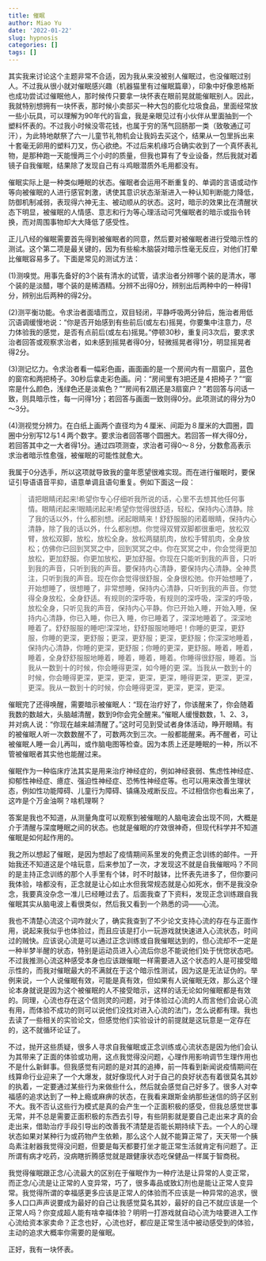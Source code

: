 ```yaml
---
title: 催眠
author: Miao Yu
date: '2022-01-22'
slug: hypnosis
categories: []
tags: []
---
```


其实我来讨论这个主题非常不合适，因为我从来没被别人催眠过，也没催眠过别人。不过我从很小就对催眠感兴趣（机器猫里有过催眠篇章），印象中好像恩格斯也成功尝试过催眠他人，那时候传只要拿一块怀表在眼前晃就能催眠别人。因此，我就特别想拥有一块怀表，那时候小卖部买一种大包的膨化垃圾食品，里面经常放一些小玩具，可以理解为90年代的盲盒，我是亲眼见过有小伙伴从里面抽到一个塑料怀表的。不过我小时候没零花钱，也属于穷的荡气回肠那一类（致敬通辽可汗），为此特地献祭了六一儿童节礼物机会让我妈去买这个，结果从一包里拆出来十套毫无卵用的塑料刀叉，伤心欲绝。不过后来机缘巧合确实收到了一个真怀表礼物，是那种跑一天能慢两三个小时的质量，但我也算有了专业设备，然后我就对着镜子自我催眠，结果除了发现自己有斗鸡眼潜质外毛用都没有。

催眠实际上是一种类似睡眠的状态。催眠者会运用不断重复的、单调的言语或动作等向被催眠的人进行感官刺激，诱使其意识状态渐渐进入一种认知判断能力降低，防御机制减弱，表现得六神无主、被动顺从的状态。这时，暗示的效果比在清醒状态下明显，被催眠的人情感、意志和行为等心理活动可凭催眠者的暗示或指令转换，而对周围事物却大大降低了感受性。

正儿八经的催眠需要首先得到被催眠者的同意，然后要对被催眠者进行受暗示性的测试。这个第二项是最关键的，因为有些榆木脑袋对暗示性毫无反应，对他们打晕比催眠容易多了。下面是常见的测试方法：

(1)测嗅觉。用事先备好的3个装有清水的试管，请求治者分辨哪个装的是清水，哪个装的是淡醋，哪个装的是稀酒精。分辨不出得0分，辨别出后两种中的一种得1分，辨别出后两种的得2分。

(2)测平衡功能。令求治者面墙而立，双目轻闭，平静呼吸两分钟后，施治者用低沉语调缓慢地说：“你是否开始感到有些前后(或左右)摇晃，你要集中注意力，尽力体验我的感觉，是否有点前后(或左右)摇晃。”停顿30秒，重复问3次后，要求求治者回答或观察求治者，如未感到摇晃者得0分，轻微摇晃者得1分，明显摇晃者得2分。

(3)测记忆力。令求治者看一幅彩色画，画面画的是一个房间内有一扇窗户，蓝色的窗帘和两把椅子。30秒后拿走彩色画。问：“房间里有3把还是４把椅子？”“窗帘是什么颜色，浅绿色还是淡紫色？”“房间有2扇还是3扇窗户？”若回答与问话一致，则具暗示性，每一问得1分；若回答与画面一致则得0分。此项测试的得分为0～3分。

(4)测视觉分辨力。在白纸上画两个直径均为４厘米、间距为８厘米的大圆圈，圆圈中分别写12与1４两个数字。要求治者回答哪个圆圈大。若回答一样大得0分，若回答其中之一大者得1分。通过四项测查，求治者可得0～８分，分数愈高表示求治者暗示性愈强，被催眠的可能性就愈大。

我属于0分选手，所以这项就导致我的童年愿望很难实现。而在进行催眠时，要保证引导语语音平抑，语意单调且语句重复。例如下面这一段：

> 请把眼睛闭起来!希望你专心仔细听我所说的话，心里不去想其他任何事情。眼睛闭起来!眼睛闭起来!希望你觉得很舒适，轻松，保持内心清静。除了我的话以外，什么都别想。闭起眼睛来！舒舒服服的闭着眼睛，保持内心清静，除了我的话以外，什么都别想。你觉得双臂双脚都很重吧，放松双臂，放松双脚，放松，放松全身。放松两腿肌肉，放松手臂肌肉，全身放松；仿佛你已回到冥冥之中，回到冥冥之中。你在冥冥之中，你会觉得更加放松，更加舒服。你更加放松，更加舒服。你现在只能听到我的声音，只听到我的声音，只听到我的声音。要保持内心清静，要保持内心清静。全神贯注，只听到我的声音。现在你会觉得很舒服，全身很松弛。你开始想睡了，开始想睡了，很想睡了，非常想睡，保持内心清静，只听到我的声音。你觉得全身放松，全身舒适。有规则的深呼吸，有规则的深呼吸，深深的呼吸，放松全身，只听见我的声音，保持内心平静。你已开始入睡，开始入睡，保持内心清静，你已入睡，你已入 睡，你已睡着了，深深地睡着了。深深地睡着了。舒舒服服的睡吧!深深地，舒舒服服地睡吧！你睡的更深，更舒服，你睡的更深，更舒服；更深，更舒服；更深，更舒服；你深深地睡着，保持内心清静，你睡的更深，更舒服；你睡的更深，更舒服。睡着，睡着，睡着，全身舒舒服服地睡着，睡着，睡着，睡着。你睡得很舒服，睡着。当我从一数到十的时候，你会睡得更深，如今睡的更  深。当我从一数到十的时候，你会睡得更深，更深，更深，更深，更深，睡得更深，更深，更深，更深。我从一数到十的时候，你会睡得更深，更深，更深，更深。

催眠完了还得唤醒，需要暗示被催眠人：“现在治疗好了，你该醒来了，你会随着我数的数越大，头脑越清醒，数到9你会完全醒来。”催眠人缓慢数数，1、2、3，并对病人说：“你现在越来越清醒了。”这时可见到受试者身体活动，睁开眼睛。有的被催眠人听一次数数醒不了，可数两次到三次。一般都能醒来。再不醒者，可让被催眠人睡一会儿再叫，或作脑电图等检查。因为本质上还是睡眠的一种，所以不管被催眠者其实他也能醒过来。

催眠作为一种临床疗法其实是用来治疗神经症的，例如神经衰弱、焦虑性神经症、抑郁性神经症、癔症、强迫性神经症、恐怖性神经症等。也可以用来改善生理状态，例如性功能障碍、儿童行为障碍、镇痛及戒断反应。不过相信你也看出来了，这咋是个万金油啊？啥机理啊？

答案是我也不知道，从测量角度可以观察到被催眠的人脑电波会出现不同，大概是介于清醒与深度睡眠之间的状态。也就是催眠的疗效很神奇，但现代科学并不知道催眠是如何起作用的。

我之所以想起了催眠，是因为想起了疫情期间系里发的免费正念训练的邮件。一开始我还不知道这是个啥玩意，后来参加了一次，才发现这不就是自我催眠吗？不同的是主持正念训练的那个人手里有个钵，时不时敲钵，比怀表先进多了，但你要问我体验，啥都没有，正念就是让心如止水但我常规态就是心如死水，倒不是我没杂念，我要真没杂念一准儿已经睡过去了。后面我查了下资料，发现正念训练跟自我催眠其实从脑电波上看很类似，然后我又看到一个熟悉的词——心流。

我也不清楚心流这个词咋就火了，确实我查到了不少论文支持心流的存在与正面作用，说起来我似乎也体验过，而且应该是打小一玩游戏就快速进入心流状态，时间过的贼快。应该说心流是可以通过正念训练或自我催眠达到的，但心流却不一定是一种半梦半醒的状态，特别是运动员进入心流后你总不能说他们处于恍惚状态吧。不过我推测心流这种感受本身也应该跟催眠一样需要进入这个状态的人是可接受暗示性的，而我对催眠最大的不满就在于这个暗示性测试，因为这是无法证伪的。举例来说，一个人说催眠有效，可能是真有效，但如果有人说催眠无效，那么这个理论本身就说是因为这个被催眠的人不接受暗示，这样的话无论如何催眠都是有效的。同理，心流也存在这个信则灵的问题，对于体验过心流的人而言他们会说心流有用，而体验不成功的则可以说他们没找对进入心流的法门，怎么说都有理。我也去读了一些相关的实验论文，但感觉他们实验设计的前提就是这玩意是一定存在的，这不就循环论证了。

不过，抛开这些质疑，很多人寻求自我催眠或正念训练或心流状态是因为他们会认为其带来了正面的体验或功用，这点我觉得没问题，心理作用影响调节生理作用也不是什么新鲜事。但我感觉有问题的是对其的追捧，前一阵看到新闻说疫情期间在线算命行业迎来了一个大爆发，就好像现代人对于自己的良好状态有着很莫名其妙的执着，一定要通过某些行为来做些什么，然后就会感觉自己好多了。很多人对幸福感的追求达到了一种上瘾或麻痹的状态，在我看来跟斯金纳那些迷信的鸽子区别不大。我不否认这些行为模式是真的会产生一个正面积极的感受，但我总感觉世事无常，并不总是需要正面积极的东西去引导，有些阴影就是要自己走出来才真的会走出来，借助治疗手段引导出的改善我不清楚是否能长期持续下去。一个人的心理状态如果对某种行为或药物产生依赖，那么这个人就不能算正常了，天天带一个胰岛素注射器我觉得没问题，但要是每天都要打坐才能正常生活就肯定有问题了。正所谓有病才吃药，没病瞎折腾感觉就是跟健康状态吃保健品一样属于智商税。

我觉得催眠跟正念/心流最大的区别在于催眠作为一种疗法是让异常的人变正常，而正念/心流是让正常的人变异常，巧了，很多毒品或致幻剂也是能让正常人变异常。我觉得所谓的幸福感更多应该是正常人的体验而不应该是一种异常的追求，很多人口口声声说要成为最好的自己让我感觉莫名其妙，最好的自己不就应该是一个正常人吗？你变成超人能有啥幸福体验？明明一打游戏就自动心流为啥要进入工作心流给资本家卖命？正念也好，心流也好，都应是正常生活中被动感受到的体验，主动的追求大概率你需要的是催眠。

正好，我有一块怀表。
